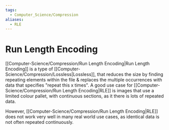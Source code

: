 ```yaml
---
tags:
  - Computer_Science/Compression
aliases:
  - RLE
---
```

# Run Length Encoding
[[Computer-Science/Compression/Run Length Encoding|Run Length Encoding]] is a type of [[Computer-Science/Compression/Lossless|Lossless]], that reduces the size by finding repeating elements within the file & replaces the multiple occurrences with data that specifies "repeat this x times".
A good use case for [[Computer-Science/Compression/Run Length Encoding|RLE]] is images that use a limited colour pallet, with continuous sections, as it there is lots of repeated data.

However, [[Computer-Science/Compression/Run Length Encoding|RLE]] does not work very well in many real world use cases, as identical data is not often repeated continuously.